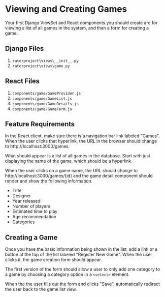 # Viewing and Creating Games

Your first Django ViewSet and React components you should create are for viewing a list of all games in the system, and then a form for creating a game.

## Django Files

1. `raterproject\views\__init__.py`
1. `raterproject\views\game.py`

## React Files

1. `components/game/GameProvider.js`
1. `components/game/GameList.js`
1. `components/game/GameDetails.js`
1. `components/game/GameForm.js`

## Feature Requirements

In the React client, make sure there is a navigation bar link labeled "Games". When the user clicks that hyperlink, the URL in the browser should change to http://localhost:3000/games.

What should appear is a list of all games in the database. Start with just displaying the name of the game, which should be a hyperlink.

When the user clicks on a game name, the URL should change to http://localhost:3000/games/{id} and the game detail component should render and show the following information.

* Title
* Designer
* Year released
* Number of players
* Estimated time to play
* Age recommendation
* Categories

## Creating a Game

Once you have the basic information being shown in the list, add a link or a button at the top of the list labeled "Register New Game". When the user clicks it, the game creation form should appear.

The first version of the form should allow a user to only add one category to a game by choosing a category option in a `<select>` element.

When the the user fills out the form and clicks "Save", automatically redirect the user back to the game list view.